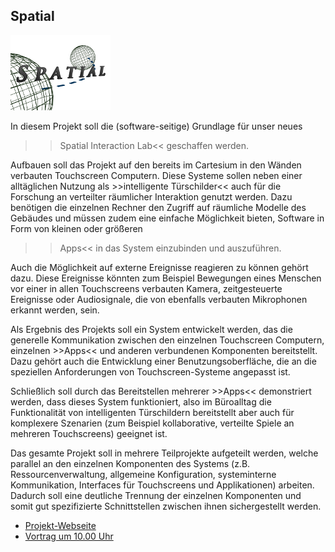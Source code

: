## Spatial

<p class="logo"><img src="assets/img/spatial.png" /></p>

In diesem Projekt soll die (software-seitige) Grundlage für unser neues
>>Spatial Interaction Lab<< geschaffen werden.

Aufbauen soll das Projekt auf den bereits im Cartesium in den Wänden verbauten
Touchscreen Computern. Diese Systeme sollen neben einer alltäglichen Nutzung
als >>intelligente Türschilder<< auch für die Forschung an verteilter
räumlicher Interaktion genutzt werden. Dazu benötigen die einzelnen Rechner
den Zugriff auf räumliche Modelle des Gebäudes und müssen zudem eine
einfache Möglichkeit bieten, Software in Form von kleinen oder größeren
>>Apps<< in das System einzubinden und auszuführen.

Auch die Möglichkeit auf externe Ereignisse reagieren zu können gehört dazu.
Diese Ereignisse könnten zum Beispiel Bewegungen eines Menschen vor einer in
allen Touchscreens verbauten Kamera, zeitgesteuerte Ereignisse oder
Audiosignale, die von ebenfalls verbauten Mikrophonen erkannt werden, sein.

Als Ergebnis des Projekts soll ein System entwickelt werden, das die generelle
Kommunikation zwischen den einzelnen Touchscreen Computern, einzelnen >>Apps<<
und anderen verbundenen Komponenten bereitstellt. Dazu gehört auch die
Entwicklung einer Benutzungsoberfläche, die an die speziellen Anforderungen
von Touchscreen-Systeme angepasst ist.

Schließlich soll durch das Bereitstellen mehrerer >>Apps<< demonstriert werden,
dass dieses System funktioniert, also im Büroalltag die Funktionalität von
intelligenten Türschildern bereitstellt aber auch für komplexere Szenarien
(zum Beispiel kollaborative, verteilte Spiele an mehreren Touchscreens)
geeignet ist.

Das gesamte Projekt soll in mehrere Teilprojekte aufgeteilt werden, welche
parallel an den einzelnen Komponenten des Systems (z.B. Ressourcenverwaltung,
allgemeine Konfiguration, systeminterne Kommunikation, Interfaces für
Touchscreens und Applikationen) arbeiten. Dadurch soll eine deutliche Trennung
der einzelnen Komponenten und somit gut spezifizierte Schnittstellen zwischen
ihnen sichergestellt werden.

* [Projekt-Webseite](http://spatial.cosy.informatik.uni-bremen.de/)
* [Vortrag um 10.00 Uhr](ablauf.html)
